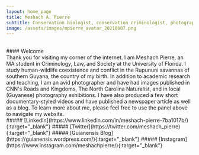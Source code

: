 ```yaml
---
layout: home_page
title: Meshach A. Pierre
subtitle: Conservation biologist, conservation criminologist, photographer, and writer
image: /assets/images/mpierre_avatar_20210607.png
---
```


<br>
#### Welcome
<br>
Thank you for visiting my corner of the internet. I am Meshach Pierre, an MA student in Criminology, Law, and Society at the University of Florida. I study human-wildlife coexistence and conflict in the Rupununi savannas of southern Guyana, the country of my birth. In addition to academic research and teaching, I am an avid photographer and have had images published in CNN's Roads and Kingdoms, The North Carolina Naturalist, and in local (Guyanese) photography exhibitions. I have also produced a few short documentary-styled videos and have published a newspaper article as well as a blog. To learn more about me, please feel free to use the panel above to navigate my website. 
<br>
##### [LinkedIn](https://www.linkedin.com/in/meshach-pierre-7ba1017b/){:target="_blank"}
##### [Twitter](https://twitter.com/meshach_pierre){:target="_blank"}
##### [Guianensis Blog](https://guianensis.wordpress.com/){:target="_blank"}
##### [Instagram](https://www.instagram.com/meshachpierre/){:target="_blank"}
